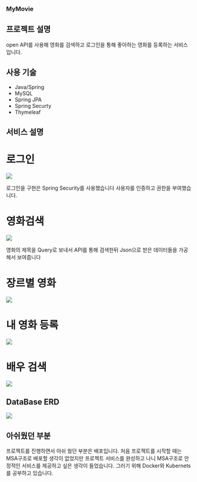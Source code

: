 ### MyMovie

## 프로젝트 설명
open API를 사용해 영화를 검색하고 로그인을 통해 좋아하는 영화를 등록하는 서비스입니다.

## 사용 기술
- Java/Spring
- MySQL
- Spring JPA
- Spring Securty
- Thymeleaf
## 서비스 설명

# 로그인
<img src ="https://github.com/stophyeon/MyMovie/assets/122667296/020771fe-4993-4256-a194-ebb91b7a9129">

로그인을 구현은 Spring Security를 사용했습니다 사용자를 인증하고 권한을 부여했습니다.

# 영화검색
<img src ="https://github.com/stophyeon/MyMovie/assets/122667296/63b871ee-0b6f-4d91-a5ac-7c916a3a756c">

영화의 제목을 Query로 보내서 API를 통해 검색한뒤 Json으로 받은 데이터들을 가공해서 보여줍니다

# 장르별 영화
<img src ="https://github.com/stophyeon/MyMovie/assets/122667296/642dbd54-cea2-47d6-9da7-a59888831e9c">


# 내 영화 등록
<img src ="https://github.com/stophyeon/MyMovie/assets/122667296/e74f6c32-065f-44f8-9abe-327c70bee7cf">



# 배우 검색
<img src ="https://github.com/stophyeon/MyMovie/assets/122667296/4b2e8c49-e300-4f8f-8e4b-92a5d5fda2c8">


## DataBase ERD
<img src="https://github.com/stophyeon/MyMovie/assets/122667296/2da63834-ecee-48ac-b530-1c251f9d08f4">

## 아쉬웠던 부분
프로젝트를 진행하면서 아쉬 웠던 부분은 배포입니다. 처음 프로젝트를 시작할 때는 MSA구조로 배포할 생각이 없었지만
프로젝트 서비스를 완성하고 나니 MSA구조로 안정적인 서비스를 제공하고 싶은 생각이 들었습니다.
그러기 위해 Docker와 Kubernets를 공부하고 있습니다.


